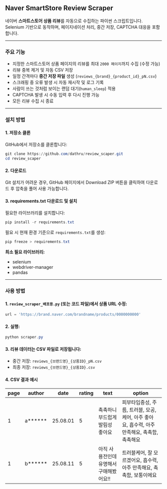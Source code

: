 ## Naver SmartStore Review Scraper

네이버 **스마트스토어 상품 리뷰**를 자동으로 수집하는 파이썬 스크립트입니다.  
Selenium 기반으로 동작하며, 페이지네이션 처리, 중간 저장, CAPTCHA 대응을 포함합니다.

---

### 주요 기능
- 지정한 스마트스토어 상품 페이지의 리뷰를 최대 `2000 페이지`까지 수집 (수정 가능)
- 리뷰 중복 제거 및 자동 CSV 저장
- 일정 간격마다 **중간 저장 파일** 생성 (`reviews_{brand}_{product_id}_pN.csv`)
- 스크래핑 중 오류 발생 시 자동 재시작 및 로그 기록
- 사람이 쓰는 것처럼 보이는 랜덤 대기(`human_sleep`) 적용
- CAPTCHA 발생 시 수동 입력 후 다시 진행 가능
- 모든 리뷰 수집 시 종료

---

### 설치 방법

#### 1. 저장소 클론
GitHub에서 저장소를 클론합니다:

```powershell
git clone https://github.com/dathru/review_scaper.git
cd review_scaper
```

#### 2. 다운로드
Git 설치가 어려운 경우, GitHub 페이지에서 Download ZIP 버튼을 클릭하여 다운로드 후 압축을 풀어 사용 가능합니다.

#### 3. requirements.txt 다운로드 및 설치
필요한 라이브러리를 설치합니다:

```powershell
pip install -r requirements.txt
```

필요 시 현재 환경 기준으로 `requirements.txt`를 생성:

```powershell
pip freeze > requirements.txt
```

**최소 필요 라이브러리:**
- selenium
- webdriver-manager
- pandas

---

### 사용 방법

#### 1. `review_scraper_배포용.py` (또는 코드 파일)에서 상품 URL 수정:

```python
url = 'https://brand.naver.com/brandname/products/0000000000'
```

#### 2. 실행:

```powershell
python scraper.py
```

#### 3. 리뷰 데이터는 CSV 파일로 저장됩니다:
- 중간 저장: `reviews_{브랜드명}_{상품ID}_pN.csv`
- 최종 저장: `reviews_{브랜드명}_{상품ID}.csv`

#### 4. CSV 결과 예시

| page | author  | date      | rating | text                                 | option                                         |
|------|---------|-----------|--------|--------------------------------------|------------------------------------------------|
| 1    | a****** | 25.08.01 | 5      | 촉촉하니 부드럽게 발림성 좋아요        | 피부타입중성, 주름, 트러블, 모공, 케어, 아주 좋아요, 흡수력, 아주 만족해요, 촉촉함, 촉촉해요 |
| 1    | b****** | 25.08.11 | 5      | 아직 사용전인데 유명해서 구매해봤어요!! | 트러블케어, 잘 모르겠어요, 흡수력, 아주 만족해요, 촉촉함, 보통이에요 |

